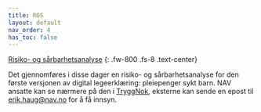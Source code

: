 ```yaml
---
title: ROS
layout: default
nav_order: 4
has_toc: false
---
```


<u>Risiko- og sårbarhetsanalyse</u>
{: .fw-800 .fs-8 .text-center}

Det gjennomføres i disse dager en risiko- og sårbarhetsanalyse for den første versjonen av digital legeerklæring: pleiepenger sykt barn. NAV ansatte kan se nærmere på den i [TryggNok](https://apps.powerapps.com/play/f8517640-ea01-46e2-9c09-be6b05013566?ID=1489),
eksterne kan sende en epost til <erik.haug@nav.no> for å få innsyn. 
